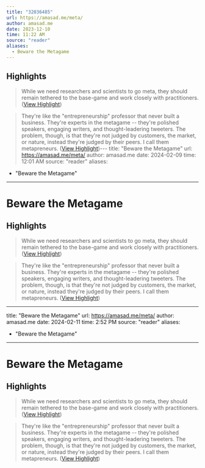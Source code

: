 ```yaml
---
title: "32036485"
url: https://amasad.me/meta/
author: amasad.me
date: 2023-12-10
time: 11:22 AM
source: "reader"
aliases:
  - Beware the Metagame
---
```

## Highlights
> While we need researchers and scientists to go meta, they should remain tethered to the base-game and work closely with practitioners. ([View Highlight](https://read.readwise.io/read/01h9yy635pcff0qh533am5x0r1))

> They're like the "entrepreneurship" professor that never built a business. They're experts in the metagame -- they're polished speakers, engaging writers, and thought-leadering tweeters. The problem, though, is that they're not judged by customers, the market, or nature, instead they're judged by their peers. I call them metapreneurs. ([View Highlight](https://read.readwise.io/read/01h9yy6xdz8a8q3yth1xem6vks))---
title: "Beware the Metagame"
url: https://amasad.me/meta/
author: amasad.me
date: 2024-02-09
time: 12:01 AM
source: "reader"
aliases:
  - "Beware the Metagame"
---
# Beware the Metagame

## Highlights
> While we need researchers and scientists to go meta, they should remain tethered to the base-game and work closely with practitioners. ([View Highlight](https://read.readwise.io/read/01h9yy635pcff0qh533am5x0r1))

> They're like the "entrepreneurship" professor that never built a business. They're experts in the metagame -- they're polished speakers, engaging writers, and thought-leadering tweeters. The problem, though, is that they're not judged by customers, the market, or nature, instead they're judged by their peers. I call them metapreneurs. ([View Highlight](https://read.readwise.io/read/01h9yy6xdz8a8q3yth1xem6vks))

---
title: "Beware the Metagame"
url: https://amasad.me/meta/
author: amasad.me
date: 2024-02-11
time: 2:52 PM
source: "reader"
aliases:
  - "Beware the Metagame"
---
# Beware the Metagame

## Highlights
> While we need researchers and scientists to go meta, they should remain tethered to the base-game and work closely with practitioners. ([View Highlight](https://read.readwise.io/read/01h9yy635pcff0qh533am5x0r1))

> They're like the "entrepreneurship" professor that never built a business. They're experts in the metagame -- they're polished speakers, engaging writers, and thought-leadering tweeters. The problem, though, is that they're not judged by customers, the market, or nature, instead they're judged by their peers. I call them metapreneurs. ([View Highlight](https://read.readwise.io/read/01h9yy6xdz8a8q3yth1xem6vks))

